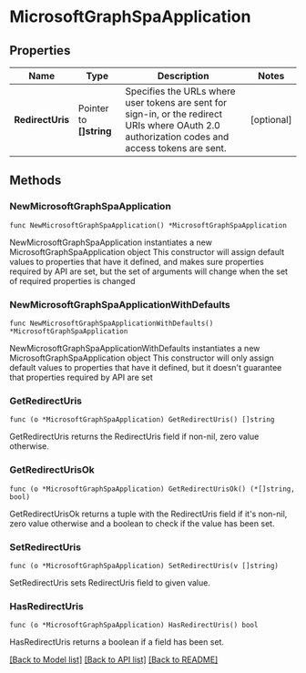# MicrosoftGraphSpaApplication

## Properties

Name | Type | Description | Notes
------------ | ------------- | ------------- | -------------
**RedirectUris** | Pointer to **[]string** | Specifies the URLs where user tokens are sent for sign-in, or the redirect URIs where OAuth 2.0 authorization codes and access tokens are sent. | [optional] 

## Methods

### NewMicrosoftGraphSpaApplication

`func NewMicrosoftGraphSpaApplication() *MicrosoftGraphSpaApplication`

NewMicrosoftGraphSpaApplication instantiates a new MicrosoftGraphSpaApplication object
This constructor will assign default values to properties that have it defined,
and makes sure properties required by API are set, but the set of arguments
will change when the set of required properties is changed

### NewMicrosoftGraphSpaApplicationWithDefaults

`func NewMicrosoftGraphSpaApplicationWithDefaults() *MicrosoftGraphSpaApplication`

NewMicrosoftGraphSpaApplicationWithDefaults instantiates a new MicrosoftGraphSpaApplication object
This constructor will only assign default values to properties that have it defined,
but it doesn't guarantee that properties required by API are set

### GetRedirectUris

`func (o *MicrosoftGraphSpaApplication) GetRedirectUris() []string`

GetRedirectUris returns the RedirectUris field if non-nil, zero value otherwise.

### GetRedirectUrisOk

`func (o *MicrosoftGraphSpaApplication) GetRedirectUrisOk() (*[]string, bool)`

GetRedirectUrisOk returns a tuple with the RedirectUris field if it's non-nil, zero value otherwise
and a boolean to check if the value has been set.

### SetRedirectUris

`func (o *MicrosoftGraphSpaApplication) SetRedirectUris(v []string)`

SetRedirectUris sets RedirectUris field to given value.

### HasRedirectUris

`func (o *MicrosoftGraphSpaApplication) HasRedirectUris() bool`

HasRedirectUris returns a boolean if a field has been set.


[[Back to Model list]](../README.md#documentation-for-models) [[Back to API list]](../README.md#documentation-for-api-endpoints) [[Back to README]](../README.md)


